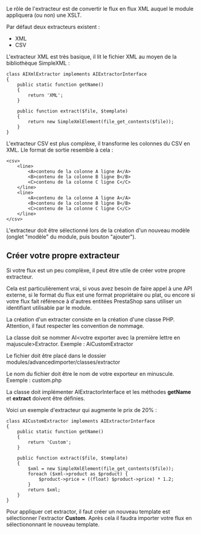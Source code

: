 Le rôle de l'extracteur est de convertir le flux en flux XML auquel le module appliquera (ou non) une XSLT.

Par  défaut deux extracteurs existent :
- XML
- CSV

L'extracteur XML est très basique, il lit le fichier XML au moyen de la bibliothèque SimpleXML :

```
class AIXmlExtractor implements AIExtractorInterface
{
    public static function getName()
    {
        return 'XML';
    }

    public function extract($file, $template)
    {
        return new SimpleXmlElement(file_get_contents($file));
    }
}

```

L'extracteur CSV est plus complèxe, il transforme les colonnes du CSV en XML. Lle format de sortie resemble à cela :

```
<csv>
    <line>
        <A>contenu de la colonne A ligne A</A>
        <B>contenu de la colonne B ligne B</B>
        <C>contenu de la colonne C ligne C</C>
    </line>
    <line>
        <A>contenu de la colonne A ligne A</A>
        <B>contenu de la colonne B ligne B</B>
        <C>contenu de la colonne C ligne C</C>
    </line>
</csv>
```

L'extracteur doit être sélectionné lors de la création d'un nouveau modèle (onglet "modèle" du module, puis bouton "ajouter").

## Créer votre propre extracteur

Si votre flux est un peu complèxe, il peut être utile de créer votre propre extracteur.

Cela est particulièrement vrai, si vous avez besoin de faire appel à une API externe, si le format du flux est une format propriétaire ou plat, ou encore si votre flux fait référence à d'autres entitées PrestaShop sans utiliser un identifiant utilisable par le module.

La création d'un extracter consiste en la création d'une classe PHP. Attention, il faut respecter les convention de nommage.

La classe doit se nommer AI<votre exporter avec la première lettre en majuscule>Extractor. Exemple : AiCustomExtractor

Le fichier doit être placé dans le dossier modules/advancedimporter/classes/extractor

Le nom du fichier doit être le nom de votre exporteur en minuscule. Exemple : custom.php

La classe doit implémenter AIExtractorInterface et les méthodes **getName** et **extract** doivent être définies.

Voici un exemple d'extracteur qui augmente le prix de 20% :

```
class AICustomExtractor implements AIExtractorInterface
{
    public static function getName()
    {
        return 'Custom';
    }

    public function extract($file, $template)
    {
        $xml = new SimpleXmlElement(file_get_contents($file));
        foreach ($xml->product as $product) {
            $product->price = ((float) $product->price) * 1.2;
        }
        return $xml;
    }
}

```

Pour appliquer cet extractor, il faut créer un nouveau template est sélectionner l'extractor **Custom**.
Après cela il faudra importer votre flux en sélectiononnant le nouveau template.



